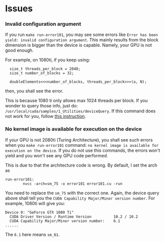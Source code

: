 # Issues

###  Invalid configuration argument

If you run `make run-error101`, you may see some errors like `Error has been yield: invalid configuration argument`. This mainly results from the block dimension is bigger than the device is capable. Namely, your GPU is not good enough.

For example, on 1080ti, if you keep using:

```
  size_t threads_per_block = 2048;
  size_t number_of_blocks = 32;

  doubleElements<<<number_of_blocks, threads_per_block>>>(a, N);
```

then, you shall see the error.

This is because 1080 ti only allows max 1024 threads per block. If you wonder to query those info, just do: `/usr/local/cuda/samples/1_Utilities/deviceQuery`. If this command does not work for you, follow [this instruction](https://github.com/KleinYuan/RGGNet/blob/master/MACHINE-SETUP.md#step5-test-cuda).

### No kernel image is available for execution on the device

If your GPU is not 2080ti (Turing Architecture), you shall see such errors when you `make run-error101` command: `no kernel image is available for execution on the device`. If you do not use this commands, the errors won't yield and you won't see any GPU code performed.

This is due to that the architecture code is wrong. By default, I set the arch as 

```
run-error101:
        nvcc -arch=sm_75 -o error101 error101.cu -run
```

You need to replace the `sm_75` with the correct one. Again, the device query above shall tell you the `CUDA Capability Major/Minor version number`. For example, 1080ti will give you:


```
Device 0: "GeForce GTX 1080 Ti"
  CUDA Driver Version / Runtime Version          10.2 / 10.2
  CUDA Capability Major/Minor version number:    6.1
......
```

The `6.1` here means `sm_61`.
